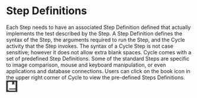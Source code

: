 # Step Definitions

Each Step needs to have an associated Step Definition defined that actually implements the test described by the Step. A Step Definition defines the syntax of the Step, the arguments required to run the Step, and the Cycle activity that the Step invokes. The syntax of a Cycle Step is not case sensitive; however it does not allow extra blank spaces. Cycle comes with a set of predefined Step Definitions. Some of the standard Steps are specific to image comparison, mouse and keyboard manipulation, or even applications and database connections. Users can click on the book icon in the upper right corner of Cycle to view the pre-defined Steps Definitions.![](step_def_icon.jpg)

